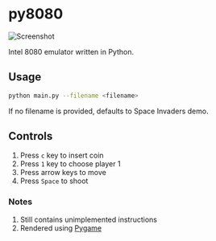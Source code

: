 # py8080

![Screenshot](https://i.imgur.com/vo2DaeX.png "Screenshot")

Intel 8080 emulator written in Python.

## Usage

```bash
python main.py --filename <filename>
```

If no filename is provided, defaults to Space Invaders demo.

## Controls

1. Press `c` key to insert coin
2. Press `1` key to choose player 1
3. Press arrow keys to move
4. Press `Space` to shoot

### Notes

1. Still contains unimplemented instructions
2. Rendered using [Pygame](https://www.pygame.org/wiki/GettingStarted)

